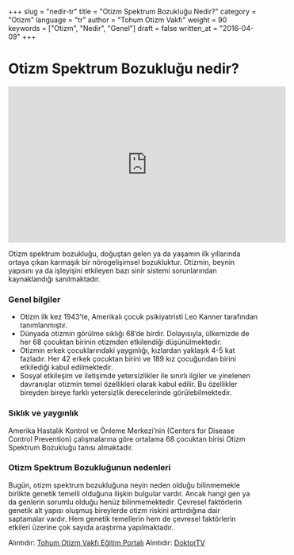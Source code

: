 +++
slug = "nedir-tr"
title = "Otizm Spektrum Bozukluğu Nedir?"
category = "Otizm"
language = "tr"
author = "Tohum Otizm Vakfı"
weight = 90
keywords = ["Otizm", "Nedir", "Genel"]
draft = false
written_at = "2016-04-09"
+++
# Otizm Spektrum Bozukluğu nedir?

<div class="video center"><div class="video-container">
<iframe width="560" height="315" src="https://www.youtube.com/embed/X6nWodsX5cY" frameborder="0" allowfullscreen></iframe>
</div></div>

Otizm spektrum bozukluğu, doğuştan gelen ya da yaşamın ilk yıllarında ortaya çıkan karmaşık bir nörogelişimsel bozukluktur. Otizmin, beynin yapısını ya da işleyişini etkileyen bazı sinir sistemi sorunlarından kaynaklandığı sanılmaktadır.

### Genel bilgiler

* Otizm ilk kez 1943’te, Amerikalı çocuk psikiyatristi Leo Kanner tarafından tanımlanmıştır.
* Dünyada otizmin görülme sıklığı 68’de birdir. Dolayısıyla, ülkemizde de her 68 çocuktan birinin otizmden etkilendiği düşünülmektedir.
* Otizmin erkek çocuklarındaki yaygınlığı, kızlardan yaklaşık 4-5 kat fazladır. Her 42 erkek çocuktan birini ve 189 kız çocuğundan birini etkilediği kabul edilmektedir.
* Sosyal etkileşim ve iletişimde yetersizlikler ile sınırlı ilgiler ve yinelenen davranışlar otizmin temel özellikleri olarak kabul edilir. Bu özellikler bireyden bireye farklı yetersizlik derecelerinde görülebilmektedir.

### Sıklık ve yaygınlık

Amerika Hastalık Kontrol ve Önleme Merkezi’nin (Centers for Disease Control Prevention) çalışmalarına göre ortalama 68 çocuktan birisi Otizm Spektrum Bozukluğu tanısı almaktadır.

### Otizm Spektrum Bozukluğunun nedenleri

Bugün, otizm spektrum bozukluğuna neyin neden olduğu bilinmemekle birlikte genetik temelli olduğuna ilişkin bulgular vardır. Ancak hangi gen ya da genlerin sorumlu olduğu henüz bilinmemektedir. Çevresel faktörlerin genetik alt yapısı oluşmuş bireylerde otizm riskini arttırdığına dair saptamalar vardır. Hem genetik temellerin hem de çevresel faktörlerin etkileri üzerine çok sayıda araştırma yapılmaktadır.

Alıntıdır: [Tohum Otizm Vakfı Eğitim Portalı](http://www.tohumotizmportali.org/icerik/otizmi-anlamak/otizm-spektrum-bozuklugunu-taniyalim/otizm-spektrum-bozuklugu-nedir)
Alıntıdır: [DoktorTV](http://www.doktortv.com/video/cocuklarda-otizm-nedir)